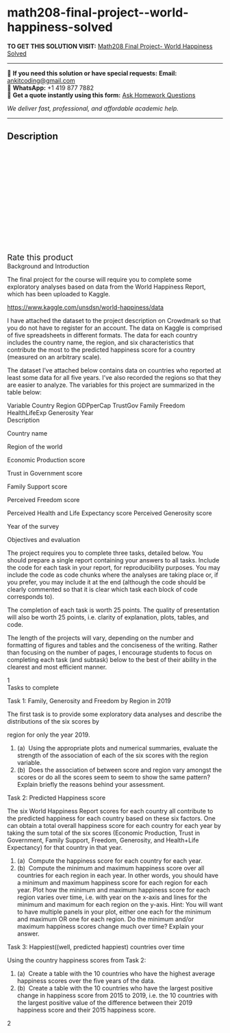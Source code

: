 # math208-final-project--world-happiness-solved
**TO GET THIS SOLUTION VISIT:** [Math208 Final Project- World Happiness Solved](https://www.ankitcodinghub.com/product/math208-final-project-world-happiness-solved/)


---

📩 **If you need this solution or have special requests:** **Email:** ankitcoding@gmail.com  
📱 **WhatsApp:** +1 419 877 7882  
📄 **Get a quote instantly using this form:** [Ask Homework Questions](https://www.ankitcodinghub.com/services/ask-homework-questions/)

*We deliver fast, professional, and affordable academic help.*

---

<h2>Description</h2>



<div class="kk-star-ratings kksr-auto kksr-align-center kksr-valign-top" data-payload="{&quot;align&quot;:&quot;center&quot;,&quot;id&quot;:&quot;96286&quot;,&quot;slug&quot;:&quot;default&quot;,&quot;valign&quot;:&quot;top&quot;,&quot;ignore&quot;:&quot;&quot;,&quot;reference&quot;:&quot;auto&quot;,&quot;class&quot;:&quot;&quot;,&quot;count&quot;:&quot;0&quot;,&quot;legendonly&quot;:&quot;&quot;,&quot;readonly&quot;:&quot;&quot;,&quot;score&quot;:&quot;0&quot;,&quot;starsonly&quot;:&quot;&quot;,&quot;best&quot;:&quot;5&quot;,&quot;gap&quot;:&quot;4&quot;,&quot;greet&quot;:&quot;Rate this product&quot;,&quot;legend&quot;:&quot;0\/5 - (0 votes)&quot;,&quot;size&quot;:&quot;24&quot;,&quot;title&quot;:&quot;Math208 Final Project- World Happiness Solved&quot;,&quot;width&quot;:&quot;0&quot;,&quot;_legend&quot;:&quot;{score}\/{best} - ({count} {votes})&quot;,&quot;font_factor&quot;:&quot;1.25&quot;}">

<div class="kksr-stars">

<div class="kksr-stars-inactive">
            <div class="kksr-star" data-star="1" style="padding-right: 4px">


<div class="kksr-icon" style="width: 24px; height: 24px;"></div>
        </div>
            <div class="kksr-star" data-star="2" style="padding-right: 4px">


<div class="kksr-icon" style="width: 24px; height: 24px;"></div>
        </div>
            <div class="kksr-star" data-star="3" style="padding-right: 4px">


<div class="kksr-icon" style="width: 24px; height: 24px;"></div>
        </div>
            <div class="kksr-star" data-star="4" style="padding-right: 4px">


<div class="kksr-icon" style="width: 24px; height: 24px;"></div>
        </div>
            <div class="kksr-star" data-star="5" style="padding-right: 4px">


<div class="kksr-icon" style="width: 24px; height: 24px;"></div>
        </div>
    </div>

<div class="kksr-stars-active" style="width: 0px;">
            <div class="kksr-star" style="padding-right: 4px">


<div class="kksr-icon" style="width: 24px; height: 24px;"></div>
        </div>
            <div class="kksr-star" style="padding-right: 4px">


<div class="kksr-icon" style="width: 24px; height: 24px;"></div>
        </div>
            <div class="kksr-star" style="padding-right: 4px">


<div class="kksr-icon" style="width: 24px; height: 24px;"></div>
        </div>
            <div class="kksr-star" style="padding-right: 4px">


<div class="kksr-icon" style="width: 24px; height: 24px;"></div>
        </div>
            <div class="kksr-star" style="padding-right: 4px">


<div class="kksr-icon" style="width: 24px; height: 24px;"></div>
        </div>
    </div>
</div>


<div class="kksr-legend" style="font-size: 19.2px;">
            <span class="kksr-muted">Rate this product</span>
    </div>
    </div>
<div class="page" title="Page 1">
<div class="layoutArea">
<div class="column">
Background and Introduction

The final project for the course will require you to complete some exploratory analyses based on data from the World Happiness Report, which has been uploaded to Kaggle.

https://www.kaggle.com/unsdsn/world-happiness/data

I have attached the dataset to the project description on Crowdmark so that you do not have to register for an account. The data on Kaggle is comprised of five spreadsheets in different formats. The data for each country includes the country name, the region, and six characteristics that contribute the most to the predicted happiness score for a country (measured on an arbitrary scale).

The dataset I’ve attached below contains data on countries who reported at least some data for all five years. I’ve also recorded the regions so that they are easier to analyze. The variables for this project are summarized in the table below:

</div>
</div>
<div class="layoutArea">
<div class="column">
Variable Country Region GDPperCap TrustGov Family Freedom HealthLifeExp Generosity Year

</div>
<div class="column">
Description

Country name

Region of the world

Economic Production score

Trust in Government score

Family Support score

Perceived Freedom score

Perceived Health and Life Expectancy score Perceived Generosity score

Year of the survey

</div>
</div>
<div class="layoutArea">
<div class="column">
Objectives and evaluation

The project requires you to complete three tasks, detailed below. You should prepare a single report containing your answers to all tasks. Include the code for each task in your report, for reproducibility purposes. You may include the code as code chunks where the analyses are taking place or, if you prefer, you may include it at the end (although the code should be clearly commented so that it is clear which task each block of code corresponds to).

The completion of each task is worth 25 points. The quality of presentation will also be worth 25 points, i.e. clarity of explanation, plots, tables, and code.

The length of the projects will vary, depending on the number and formatting of figures and tables and the conciseness of the writing. Rather than focusing on the number of pages, I encourage students to focus on completing each task (and subtask) below to the best of their ability in the clearest and most efficient manner.

</div>
</div>
<div class="layoutArea">
<div class="column">
1

</div>
</div>
</div>
<div class="page" title="Page 2">
<div class="layoutArea">
<div class="column">
Tasks to complete

Task 1: Family, Generosity and Freedom by Region in 2019

The first task is to provide some exploratory data analyses and describe the distributions of the six scores by

region for only the year 2019.

<ol>
<li>(a) &nbsp;Using the appropriate plots and numerical summaries, evaluate the strength of the association of each
of the six scores with the region variable.
</li>
<li>(b) &nbsp;Does the association of between score and region vary amongst the scores or do all the scores seem to seem to show the same pattern? Explain briefly the reasons behind your assessment.</li>
</ol>
Task 2: Predicted Happiness score

The six World Happiness Report scores for each country all contribute to the predicted happiness for each country based on these six factors. One can obtain a total overall happiness score for each country for each year by taking the sum total of the six scores (Economic Production, Trust in Government, Family Support, Freedom, Generosity, and Health+Life Expectancy) for that country in that year.

<ol>
<li>(a) &nbsp;Compute the happiness score for each country for each year.</li>
<li>(b) &nbsp;Compute the minimum and maximum happiness score over all countries for each region in each year. In other words, you should have a minimum and maximum happiness score for each region for each year. Plot how the minimum and maximum happiness score for each region varies over time, i.e. with year on the x-axis and lines for the minimum and maximum for each region on the y-axis. Hint: You will want to have multiple panels in your plot, either one each for the minimum and maximum OR one for each region. Do the minimum and/or maximum happiness scores change much over time? Explain your answer.</li>
</ol>
Task 3: Happiest((well, predicted happiest) countries over time

Using the country happiness scores from Task 2:

<ol>
<li>(a) &nbsp;Create a table with the 10 countries who have the highest average happiness scores over the five years of the data.</li>
<li>(b) &nbsp;Create a table with the 10 countries who have the largest positive change in happiness score from 2015 to 2019, i.e. the 10 countries with the largest positive value of the difference between their 2019 happiness score and their 2015 happiness score.</li>
</ol>
</div>
</div>
<div class="layoutArea">
<div class="column">
2

</div>
</div>
</div>

